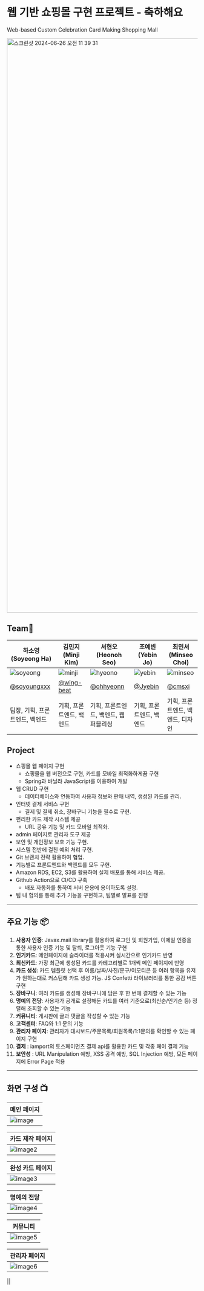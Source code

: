 
# 웹 기반 쇼핑몰 구현 프로젝트 - 축하해요
Web-based Custom Celebration Card Making Shopping Mall

<img width="1512" alt="스크린샷 2024-06-26 오전 11 39 31" src="https://github.com/Jyebin/shinhan_team2_chukahaeyo/assets/108725996/73f2fc1d-8afe-469d-b9ea-0631946ece91">

## Team🐥

| 하소영 (Soyeong Ha)                                                                                              | 김민지(Minji Kim)                                                                                              | 서현오(Heonoh Seo)                                                                                              | 조예빈(Yebin Jo)                                                                                                | 최민서(Minseo Choi)                                                                                            |
|---------------------------------------------------------------------------------------------------------------|-------------------------------------------------------------------------------------------------------------|--------------------------------------------------------------------------------------------------------------|--------------------------------------------------------------------------------------------------------------|-------------------------------------------------------------------------------------------------------------|
| ![soyeong](https://github.com/Jyebin/shinhan_team3_omok/assets/67955977/d4212bca-3100-4b21-bc24-3bb171350336) | ![minji](https://github.com/Jyebin/shinhan_team3_omok/assets/67955977/6a5d0a60-8ebb-4548-8071-2957265442ef) | ![hyeono](https://github.com/Jyebin/shinhan_team3_omok/assets/67955977/9efc21d8-3525-4ddf-8126-b2fcda73e8a5)  | ![yebin](https://github.com/Jyebin/shinhan_team3_omok/assets/67955977/47f41339-2451-4c5b-9461-e83772ad8ecc)| ![minseo](https://github.com/Jyebin/shinhan_team3_omok/assets/67955977/1135661a-ed49-4b5a-9962-16fb87eb53d4) |
| [@soyoungxxx](https://github.com/soyoungxxx/)                                                                                                    | [@wing-beat](https://github.com/wing-beat/)                                                                                                  | [@ohhyeonn](https://github.com/ohhyeonn/)                                                                                                    | [@Jyebin](https://github.com/Jyebin/)                                                                                                      | [@cmsxi](https://github.com/cmsxi/)    
| 팀장, 기획, 프론트엔드, 백엔드                                                                                            | 기획, 프론트엔드, 백엔드                                                                                              | 기획, 프론트엔드, 백엔드, 웹 퍼블리싱                                                                                       | 기획, 프론트엔드, 백엔드                                                                                               | 기획, 프론트엔드, 백엔드, 디자인                                                                                         |

## Project
* 쇼핑몰 웹 페이지 구현
  - 쇼핑몰을 웹 버전으로 구현, 카드를 모바일 최적화하게끔 구현
  - Spring과 바닐라 JavaScript를 이용하여 개발
* 웹 CRUD 구현
  - 데이터베이스와 연동하여 사용자 정보와 판매 내역, 생성된 카드를 관리.
* 인터넷 결제 서비스 구현
  - 결제 및 결제 취소, 장바구니 기능을 필수로 구현.
* 편리한 카드 제작 시스템 제공
  - URL 공유 기능 및 카드 모바일 최적화.
* admin 페이지로 관리자 도구 제공
* 보안 및 개인정보 보호 기능 구현.
* 시스템 전반에 걸친 예외 처리 구현.
* Git 브랜치 전략 활용하여 협업.
* 기능별로 프론트엔드와 백엔드를 모두 구현.
* Amazon RDS, EC2, S3를 활용하여 실제 배포를 통해 서비스 제공.
* Github Action으로 CI/CD 구축
  - 배포 자동화를 통하여 서버 운용에 용이하도록 설정.
* 팀 내 협의를 통해 추가 기능을 구현하고, 팀별로 발표를 진행

---

## 주요 기능 📦
1. **사용자 인증**: Javax.mail library를 활용하여 로그인 및 회원가입, 이메일 인증을 통한 사용자 인증 기능 및 탈퇴, 로그아웃 기능 구현
2. **인기카드**: 메인페이지에 슬라이더를 적용시켜 실시간으로 인기카드 반영
3. **최신카드**: 가장 최근에 생성된 카드를 카테고리별로 1개씩 메인 페이지에 반영
4. **카드 생성**: 카드 템플릿 선택 후 이름/날짜/사진/문구/이모티콘 등 여러 항목을 유저가 원하는대로 커스텀해 카드 생성 가능. JS Confetti 라이브러리를 통한 공감 버튼 구현
5. **장바구니**: 여러 카드를 생성해 장바구니에 담은 후 한 번에 결제할 수 있는 기능
6. **명예의 전당**: 사용자가 공개로 설정해둔 카드를 여러 기준으로(최신순/인기순 등) 정렬해 조회할 수 있는 기능
7. **커뮤니티**: 게시판에 글과 댓글을 작성할 수 있는 기능
8. **고객센터**: FAQ와 1:1 문의 기능
9. **관리자 페이지**: 관리자가 대시보드/주문목록/회원목록/1:1문의를 확인할 수 있는 페이지 구현
10. **결제** : iamport의 토스페이먼츠 결제 api를 활용한 카드 및 각종 페이 결제 기능
11. **보안성** : URL Manipulation 예방, XSS 공격 예방, SQL Injection 예방, 모든 페이지에 Error Page 적용
    
---

## 화면 구성 📺
| 메인 페이지 |
|---------------------------------------------------------------------------------------------------------------------------------------------|
| ![image](https://github.com/user-attachments/assets/419f5111-90a8-4b25-8327-d2bb0021f8b6) |


| 카드 제작 페이지 |
|---------------------------------------------------------------------------------------------------------------------------------------------|
| ![image2](https://github.com/user-attachments/assets/dc408225-9160-441f-8418-5a40e57d9f53) |


| 완성 카드 페이지 |
|---------------------------------------------------------------------------------------------------------------------------------------------|
| ![image3](https://github.com/user-attachments/assets/a33139bb-b707-4d5a-8c9d-2051bd73734d) |


| 명예의 전당 |
|---------------------------------------------------------------------------------------------------------------------------------------------|
| ![image4](https://github.com/user-attachments/assets/e5533662-f7fc-41da-bbed-5f15867059e7) |


| 커뮤니티 |
|---------------------------------------------------------------------------------------------------------------------------------------------|
| ![image5](https://github.com/user-attachments/assets/50414ee7-d9d0-49b2-9d45-2535f364cf4f) |


| 관리자 페이지 |
|---------------------------------------------------------------------------------------------------------------------------------------------|
| ![image6](https://github.com/user-attachments/assets/35ed672f-1f51-4153-803e-6d9c68441aca) |


||

